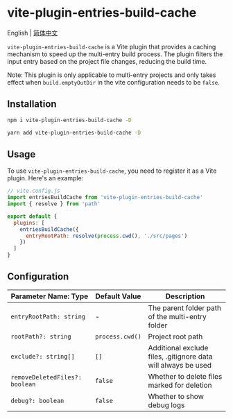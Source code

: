 # vite-plugin-entries-build-cache

English | [简体中文](./README.zh_CN.md)

`vite-plugin-entries-build-cache` is a Vite plugin that provides a caching mechanism to speed up the multi-entry build process. The plugin filters the input entry based on the project file changes, reducing the build time.

Note: This plugin is only applicable to multi-entry projects and only takes effect when `build.emptyOutDir` in the vite configuration needs to be `false`.

## Installation

```bash
npm i vite-plugin-entries-build-cache -D
```

```bash
yarn add vite-plugin-entries-build-cache -D
```

## Usage

To use `vite-plugin-entries-build-cache`, you need to register it as a Vite plugin. Here's an example:

```js
// vite.config.js
import entriesBuildCache from 'vite-plugin-entries-build-cache'
import { resolve } from 'path'

export default {
  plugins: [
    entriesBuildCache({
      entryRootPath: resolve(process.cwd(), './src/pages')
    })
  ]
}
```

## Configuration

| Parameter Name: Type           | Default Value   | Description                                                   |
| ------------------------------ | --------------- | ------------------------------------------------------------- |
| `entryRootPath: string`        | -               | The parent folder path of the multi-entry folder              |
| `rootPath?: string`            | `process.cwd()` | Project root path                                             |
| `exclude?: string[]`           | `[]`            | Additional exclude files, .gitignore data will always be used |
| `removeDeletedFiles?: boolean` | `false`         | Whether to delete files marked for deletion                   |
| `debug?: boolean`              | `false`         | Whether to show debug logs                                    |

